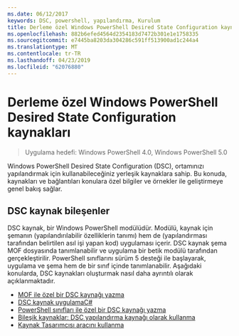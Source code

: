 ```yaml
---
ms.date: 06/12/2017
keywords: DSC, powershell, yapılandırma, Kurulum
title: Derleme özel Windows PowerShell Desired State Configuration kaynakları
ms.openlocfilehash: 882b6efed4564d2354183d7472b301e1e1758335
ms.sourcegitcommit: e7445ba8203da304286c591ff513900ad1c244a4
ms.translationtype: MT
ms.contentlocale: tr-TR
ms.lasthandoff: 04/23/2019
ms.locfileid: "62076880"
---
```

# <a name="build-custom-windows-powershell-desired-state-configuration-resources"></a>Derleme özel Windows PowerShell Desired State Configuration kaynakları

> Uygulama hedefi: Windows PowerShell 4.0, Windows PowerShell 5.0

Windows PowerShell Desired State Configuration (DSC), ortamınızı yapılandırmak için kullanabileceğiniz yerleşik kaynaklara sahip. Bu konuda, kaynakları ve bağlantıları konulara özel bilgiler ve örnekler ile geliştirmeye genel bakış sağlar.

## <a name="dsc-resource-components"></a>DSC kaynak bileşenler

DSC kaynak, bir Windows PowerShell modülüdür. Modülü, kaynak için şemanın (yapılandırılabilir özelliklerin tanımı) hem de (yapılandırması tarafından belirtilen asıl işi yapan kod) uygulaması içerir. DSC kaynak şema MOF dosyasında tanımlanabilir ve uygulama bir betik modülü tarafından gerçekleştirilir. PowerShell sınıflarını sürüm 5 desteği ile başlayarak, uygulama ve şema hem de bir sınıf içinde tanımlanabilir. Aşağıdaki konularda, DSC kaynakları oluşturmak nasıl daha ayrıntılı olarak açıklanmaktadır.

* [MOF ile özel bir DSC kaynağı yazma](authoringResourceMOF.md)
* [DSC kaynak uygulamaC#](authoringResourceMofCS.md)
* [PowerShell sınıfları ile özel bir DSC kaynağı yazma](authoringResourceClass.md)
* [Bileşik kaynaklar: DSC yapılandırma kaynağı olarak kullanma](authoringResourceComposite.md)
* [Kaynak Tasarımcısı aracını kullanma](../authoringResourceMofDesigner.md)
